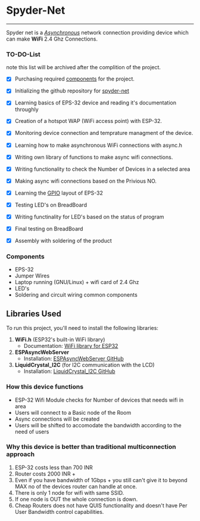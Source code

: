 # Spyder-Net
___
Spyder net is a _[Asynchronous](https://en.wikipedia.org/wiki/Asynchrony_(computer_programming))_ network connection providing device which can make **WiFi** 2.4 Ghz Connections.

### TO-DO-List 
note this list will be archived after the complition of the project.
* [X] Purchasing required [components](#components) for the project.
* [X] Initializing the github repository for [spyder-net](https://github.com/lordofwizard/spyder-net.git)
* [X] Learning basics of EPS-32 device and reading it's documentation throughly
* [X] Creation of a hotspot WAP (WiFi access point) with ESP-32.
* [X] Monitoring device connection and temprature managment of the device.
* [X] Learning how to make asynchronous WiFi connections with async.h
* [X] Writing own library of functions to make async wifi connections.
* [X] Writing functionality to check the Number of Devices in a selected area
* [X] Making async wifi connections based on the Privious NO.
* [X] Learning the [GPIO](https://en.wikipedia.org/wiki/General-purpose_input/output) layout of EPS-32
* [X] Testing LED's on BreadBoard
* [X] Writing functinality for LED's based on the status of program
* [X] Final testing on BreadBoard
* [X] Assembly with soldering of the product


### Components
* EPS-32 
* Jumper Wires
* Laptop running (GNU/Linux) + wifi card of 2.4 Ghz
* LED's
* Soldering and circuit wiring common components

## Libraries Used
To run this project, you'll need to install the following libraries:

1. **WiFi.h** (ESP32's built-in WiFi library)
   - Documentation: [WiFi library for ESP32](https://github.com/espressif/arduino-esp32/tree/master/libraries/WiFi)
2. **ESPAsyncWebServer**
   - Installation: [ESPAsyncWebServer GitHub](https://github.com/me-no-dev/ESPAsyncWebServer)
3. **LiquidCrystal_I2C** (for I2C communication with the LCD)
   - Installation: [LiquidCrystal_I2C GitHub](https://github.com/johnrickman/LiquidCrystal_I2C)


### How this device functions
* ESP-32 Wifi Module checks for Number of devices that needs wifi in area
* Users will connect to a Basic node of the Room 
* Async connections will be created
* Users will be shifted to accomodate the bandwidth according to the need of users

### Why this device is better than traditional multiconnection approach
1. ESP-32 costs less than 700 INR
2. Router costs 2000 INR +
3. Even if you have bandwidth of 1Gbps + you still can't give it to beyond MAX no of the devices router can handle at once.
4. There is only 1 node for wifi with same SSID.
5. If one node is OUT the whole connection is down.
6. Cheap Routers does not have QUIS functionality and doesn't have Per User Bandwidth control capabilities.


